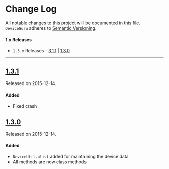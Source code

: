 # Change Log
All notable changes to this project will be documented in this file.
`DeviceGuru` adheres to [Semantic Versioning](http://semver.org/).

#### 1.x Releases
- `1.3.x` Releases - [3.1.1](#9) | [1.3.0](#15)

---
## [1.3.1](https://github.com/InderKumarRathore/DeviceGuru/releases/tag/1.3.1)
Released on 2015-12-14.

#### Added
- Fixed crash

## [1.3.0](https://github.com/InderKumarRathore/DeviceGuru/releases/tag/1.3.0)
Released on 2015-12-14.

#### Added
- `DeviceUtil.plist` added for maintaining the device data
- All methods are now class methods
